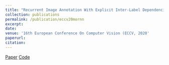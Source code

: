 ```yaml
---
title: "Recurrent Image Annotation With Explicit Inter-Label Dependencies"
collection: publications
permalink: /publication/eccv20mornn
excerpt: 
date: 
venue: '16th European Conference On Computer Vision (ECCV, 2020'
paperurl:
citation:
---
```


[Paper](https://www.ecva.net/papers/eccv_2020/papers_ECCV/papers/123740188.pdf)
[Code](https://github.com/ayushidutta/multi-order-rnn/)
